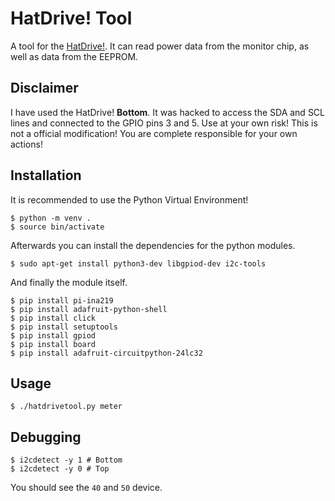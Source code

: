 # HatDrive! Tool

A tool for the [HatDrive!](https://pineberrypi.com/products/hat-top-2230-2240-for-rpi5).
It can read power data from the monitor chip, as well as data from the EEPROM.

## Disclaimer

I have used the HatDrive! **Bottom**.
It was hacked to access the SDA and SCL lines and connected to the GPIO pins 3 and 5.
Use at your own risk! This is not a official modification!
You are complete responsible for your own actions!

## Installation

It is recommended to use the Python Virtual Environment!

```
$ python -m venv .
$ source bin/activate
```

Afterwards you can install the dependencies for the python modules.

```
$ sudo apt-get install python3-dev libgpiod-dev i2c-tools
```

And finally the module itself.

```
$ pip install pi-ina219
$ pip install adafruit-python-shell
$ pip install click
$ pip install setuptools
$ pip install gpiod
$ pip install board
$ pip install adafruit-circuitpython-24lc32
```

## Usage

```
$ ./hatdrivetool.py meter
```

## Debugging

```
$ i2cdetect -y 1 # Bottom
$ i2cdetect -y 0 # Top
```
You should see the `40` and `50` device.
